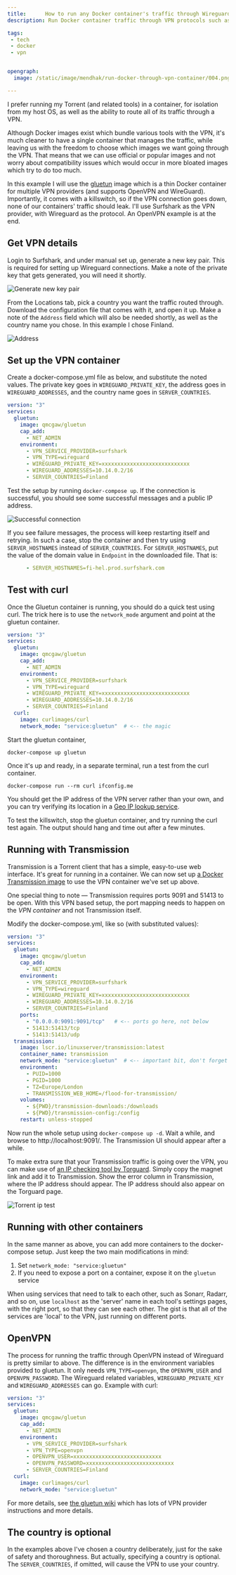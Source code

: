 ```yaml
---
title:      How to run any Docker container's traffic through Wireguard or OpenVPN
description: Run Docker container traffic through VPN protocols such as OpenVPN or Wireguard. Works for Transmission, Sonarr, etc. 

tags:
 - tech
 - docker
 - vpn


opengraph:
  image: /static/image/mendhak/run-docker-through-vpn-container/004.png

---
```


I prefer running my Torrent (and related tools) in a container, for isolation from my host OS, as well as the ability to route all of its traffic through a VPN.  

Although Docker images exist which bundle various tools with the VPN, it's much cleaner to have a single container that manages the traffic, while leaving us with the freedom to choose which images we want going through the VPN. That means that we can use official or popular images and not worry about compatibility issues which would occur in more bloated images which try to do too much. 

In this example I will use the [gluetun](https://github.com/qdm12/gluetun) image which is a thin Docker container for multiple VPN providers (and supports OpenVPN and WireGuard). Importantly, it comes with a killswitch, so if the VPN connection goes down, none of our containers' traffic should leak.  I'll use Surfshark as the VPN provider, with Wireguard as the protocol.  An OpenVPN example is at the end.    

## Get VPN details

Login to Surfshark, and under manual set up, generate a new key pair.  This is required for setting up Wireguard connections.  Make a note of the private key that gets generated, you will need it shortly.  

![Generate new key pair](/static/image/mendhak/run-docker-through-vpn-container/001.png)

From the Locations tab, pick a country you want the traffic routed through.  Download the configuration file that comes with it, and open it up.  Make a note of the `Address` field which will also be needed shortly, as well as the country name you chose.  In this example I chose Finland. 

![Address](/static/image/mendhak/run-docker-through-vpn-container/002.png)

## Set up the VPN container

Create a docker-compose.yml file as below, and substitute the noted values.  The private key goes in `WIREGUARD_PRIVATE_KEY`, the address goes in `WIREGUARD_ADDRESSES`, and the country name goes in `SERVER_COUNTRIES`.  

```yaml
version: "3"
services:
  gluetun:
    image: qmcgaw/gluetun
    cap_add:
      - NET_ADMIN
    environment:
      - VPN_SERVICE_PROVIDER=surfshark
      - VPN_TYPE=wireguard
      - WIREGUARD_PRIVATE_KEY=xxxxxxxxxxxxxxxxxxxxxxxxxxxx
      - WIREGUARD_ADDRESSES=10.14.0.2/16
      - SERVER_COUNTRIES=Finland

```

Test the setup by running `docker-compose up`.  If the connection is successful, you should see some successful messages and a public IP address.  

![Successful connection](/static/image/mendhak/run-docker-through-vpn-container/003.png)

If you see failure messages, the process will keep restarting itself and retrying. In such a case, stop the container and then try using `SERVER_HOSTNAMES` instead of `SERVER_COUNTRIES`.  For `SERVER_HOSTNAMES`, put the value of the domain value in `Endpoint` in the downloaded file.  That is: 


```yaml
      - SERVER_HOSTNAMES=fi-hel.prod.surfshark.com
```


## Test with curl

Once the Gluetun container is running, you should do a quick test using curl.  The trick here is to use the `network_mode` argument and point at the gluetun container.   

```yaml 
version: "3"
services:
  gluetun:
    image: qmcgaw/gluetun
    cap_add:
      - NET_ADMIN
    environment:
      - VPN_SERVICE_PROVIDER=surfshark
      - VPN_TYPE=wireguard
      - WIREGUARD_PRIVATE_KEY=xxxxxxxxxxxxxxxxxxxxxxxxxxxx
      - WIREGUARD_ADDRESSES=10.14.0.2/16
      - SERVER_COUNTRIES=Finland
  curl:
    image: curlimages/curl
    network_mode: "service:gluetun"  # <-- the magic
```

Start the gluetun container, 

```
docker-compose up gluetun
```

Once it's up and ready, in a separate terminal, run a test from the curl container. 

```
docker-compose run --rm curl ifconfig.me
```

You should get the IP address of the VPN server rather than your own, and you can try verifying its location in a [Geo IP lookup service](https://www.iplocation.net/ip-lookup). 

To test the killswitch, stop the gluetun container, and try running the curl test again.  The output should hang and time out after a few minutes. 

## Running with Transmission

Transmission is a Torrent client that has a simple, easy-to-use web interface.  It's great for running in a container.  We can now set up [a Docker Transmission image](https://hub.docker.com/r/linuxserver/transmission) to use the VPN container we've set up above.  

One special thing to note — Transmission requires ports 9091 and 51413 to be open.  With this VPN based setup, the port mapping needs to happen on the _VPN container_ and not Transmission itself.  

Modify the docker-compose.yml, like so (with substituted values):  


```yaml
version: "3"
services:
  gluetun:
    image: qmcgaw/gluetun
    cap_add:
      - NET_ADMIN
    environment:
      - VPN_SERVICE_PROVIDER=surfshark
      - VPN_TYPE=wireguard
      - WIREGUARD_PRIVATE_KEY=xxxxxxxxxxxxxxxxxxxxxxxxxxxx
      - WIREGUARD_ADDRESSES=10.14.0.2/16
      - SERVER_COUNTRIES=Finland
    ports:
      - "0.0.0.0:9091:9091/tcp"   # <-- ports go here, not below
      - 51413:51413/tcp
      - 51413:51413/udp
  transmission:
    image: lscr.io/linuxserver/transmission:latest
    container_name: transmission
    network_mode: "service:gluetun"  # <-- important bit, don't forget
    environment:
      - PUID=1000
      - PGID=1000
      - TZ=Europe/London
      - TRANSMISSION_WEB_HOME=/flood-for-transmission/ 
    volumes:
      - ${PWD}/transmission-downloads:/downloads
      - ${PWD}/transmission-config:/config
    restart: unless-stopped

```

Now run the whole setup using `docker-compose up -d`.  Wait a while, and browse to http://localhost:9091/.  The Transmission UI should appear after a while.  

To make extra sure that your Transmission traffic is going over the VPN, you can make use of [an IP checking tool by Torguard](https://torguard.net/checkmytorrentipaddress.php).  Simply copy the magnet link and add it to Transmission.  Show the error column in Transmission, where the IP address should appear.  The IP address should also appear on the Torguard page.


![Torrent ip test](/static/image/mendhak/run-docker-through-vpn-container/004.png)

## Running with other containers

In the same manner as above, you can add more containers to the docker-compose setup.  Just keep the two main modifications in mind:

1.  Set `network_mode: "service:gluetun"`  
2.  If you need to expose a port on a container, expose it on the `gluetun` service

When using services that need to talk to each other, such as Sonarr, Radarr, and so on, use `localhost` as the 'server' name in each tool's settings pages, with the right port, so that they can see each other.  The gist is that all of the services are 'local' to the VPN, just running on different ports.  


## OpenVPN

The process for running the traffic through OpenVPN instead of Wireguard is pretty similar to above.  The difference is in the environment variables provided to gluetun.  It only needs `VPN_TYPE=openvpn`, the `OPENVPN_USER` and `OPENVPN_PASSWORD`.  The Wireguard related variables, `WIREGUARD_PRIVATE_KEY` and `WIREGUARD_ADDRESSES` can go.  Example with curl:

```yaml
version: "3"
services:
  gluetun:
    image: qmcgaw/gluetun
    cap_add:
      - NET_ADMIN
    environment:
      - VPN_SERVICE_PROVIDER=surfshark
      - VPN_TYPE=openvpn
      - OPENVPN_USER=xxxxxxxxxxxxxxxxxxxxxxxxxxxx
      - OPENVPN_PASSWORD=xxxxxxxxxxxxxxxxxxxxxxxxxxxx
      - SERVER_COUNTRIES=Finland
  curl:
    image: curlimages/curl
    network_mode: "service:gluetun"      
```



For more details, see [the gluetun wiki](https://github.com/qdm12/gluetun/wiki/Surfshark) which has lots of VPN provider instructions and more details.  

## The country is optional

In the examples above I've chosen a country deliberately, just for the sake of safety and thoroughness. But actually, specifying a country is optional.  The `SERVER_COUNTRIES`, if omitted, will cause the VPN to use your country. 

